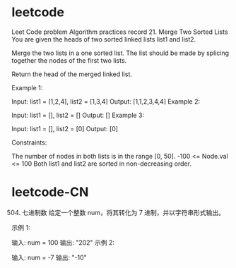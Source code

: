 # leetcode
Leet Code problem Algorithm practices record
21. Merge Two Sorted Lists
You are given the heads of two sorted linked lists list1 and list2.

Merge the two lists in a one sorted list. The list should be made by splicing together the nodes of the first two lists.

Return the head of the merged linked list.

Example 1:


Input: list1 = [1,2,4], list2 = [1,3,4]
Output: [1,1,2,3,4,4]
Example 2:

Input: list1 = [], list2 = []
Output: []
Example 3:

Input: list1 = [], list2 = [0]
Output: [0]
 

Constraints:

The number of nodes in both lists is in the range [0, 50].
-100 <= Node.val <= 100
Both list1 and list2 are sorted in non-decreasing order.


# leetcode-CN
504. 七进制数
给定一个整数 num，将其转化为 7 进制，并以字符串形式输出。

示例 1:

输入: num = 100
输出: "202"
示例 2:

输入: num = -7
输出: "-10"